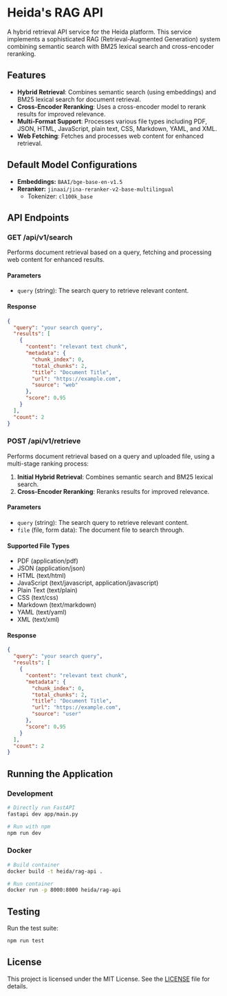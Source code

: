 # Heida's RAG API

A hybrid retrieval API service for the Heida platform. This service implements a sophisticated RAG (Retrieval-Augmented Generation) system combining semantic search with BM25 lexical search and cross-encoder reranking.

## Features

- **Hybrid Retrieval**: Combines semantic search (using embeddings) and BM25 lexical search for document retrieval.
- **Cross-Encoder Reranking**: Uses a cross-encoder model to rerank results for improved relevance.
- **Multi-Format Support**: Processes various file types including PDF, JSON, HTML, JavaScript, plain text, CSS, Markdown, YAML, and XML.
- **Web Fetching**: Fetches and processes web content for enhanced retrieval.

## Default Model Configurations

- **Embeddings:** `BAAI/bge-base-en-v1.5`
- **Reranker:** `jinaai/jina-reranker-v2-base-multilingual`
  - Tokenizer: `cl100k_base`

## API Endpoints

### GET /api/v1/search

Performs document retrieval based on a query, fetching and processing web content for enhanced results.

#### Parameters

- `query` (string): The search query to retrieve relevant content.

#### Response

```json
{
  "query": "your search query",
  "results": [
    {
      "content": "relevant text chunk",
      "metadata": {
        "chunk_index": 0,
        "total_chunks": 2,
        "title": "Document Title",
        "url": "https://example.com",
        "source": "web"
      },
      "score": 0.95
    }
  ],
  "count": 2
}
```

### POST /api/v1/retrieve

Performs document retrieval based on a query and uploaded file, using a multi-stage ranking process:

1. **Initial Hybrid Retrieval**: Combines semantic search and BM25 lexical search.
2. **Cross-Encoder Reranking**: Reranks results for improved relevance.

#### Parameters

- `query` (string): The search query to retrieve relevant content.
- `file` (file, form data): The document file to search through.

#### Supported File Types

- PDF (application/pdf)
- JSON (application/json)
- HTML (text/html)
- JavaScript (text/javascript, application/javascript)
- Plain Text (text/plain)
- CSS (text/css)
- Markdown (text/markdown)
- YAML (text/yaml)
- XML (text/xml)

#### Response

```json
{
  "query": "your search query",
  "results": [
    {
      "content": "relevant text chunk",
      "metadata": {
        "chunk_index": 0,
        "total_chunks": 2,
        "title": "Document Title",
        "url": "https://example.com",
        "source": "user"
      },
      "score": 0.95
    }
  ],
  "count": 2
}
```

## Running the Application

### Development

```bash
# Directly run FastAPI
fastapi dev app/main.py

# Run with npm
npm run dev
```

### Docker

```bash
# Build container
docker build -t heida/rag-api .

# Run container
docker run -p 8000:8000 heida/rag-api
```

## Testing

Run the test suite:

```bash
npm run test
```

## License

This project is licensed under the MIT License. See the [LICENSE](LICENSE) file for details.
